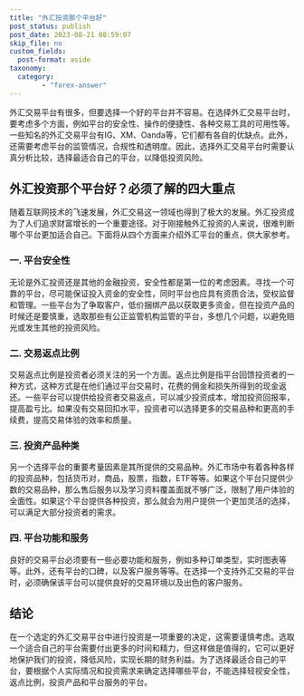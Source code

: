 ```yaml
---
title: "外汇投资那个平台好"
post_status: publish
post_date: 2023-08-21 08:59:07
skip_file: no
custom_fields: 
  post-format: aside
taxonomy:
  category:
        - "forex-answer"
---
```


外汇交易平台有很多，但要选择一个好的平台并不容易。在选择外汇交易平台时，要考虑多个方面，例如平台的安全性、操作的便捷性、各种交易工具的可用性等。一些知名的外汇交易平台有IG、XM、Oanda等，它们都有各自的优缺点。此外，还需要考虑平台的监管情况，合规性和透明度。因此，选择外汇交易平台时需要认真分析比较，选择最适合自己的平台，以降低投资风险。

## 外汇投资那个平台好？必须了解的四大重点

随着互联网技术的飞速发展，外汇交易这一领域也得到了极大的发展。外汇投资成为了人们追求财富增长的一个重要途径。对于刚接触外汇投资的人来说，很难判断哪个平台更加适合自己。下面将从四个方面来介绍外汇平台的重点，供大家参考。

### 一. 平台安全性

无论是外汇投资还是其他的金融投资，安全性都是第一位的考虑因素。寻找一个可靠的平台，尽可能保证投入资金的安全性，同时平台也应具有资质合法，受权监督和管理。一些平台为了争取客户，低价捆绑产品以获取更多资金，但在投资产品的时候还是要慎重，选取那些有公正监管机构监管的平台，多想几个问题，以避免赔光或发生其他的投资风险。

### 二. 交易返点比例

交易返点比例是投资者必须关注的另一个方面。返点比例是指平台回馈投资者的一种方式，这种方式是在他们通过平台交易时，花费的佣金和损失所得到的现金返还。一些平台可以提供给投资者交易返点，可以减少投资成本，增加投资回报率，提高盈亏比。如果没有交易回扣水平，投资者可以选择更多的交易品种和更高的手续费，提高交易体验的效率和质量。

### 三. 投资产品种类

另一个选择平台的重要考量因素是其所提供的交易品种。外汇市场中有着各种各样的投资品种，包括货币对，商品，股票，指数，ETF等等。如果这个平台只提供少数的交易品种，那么售后服务以及学习资料覆盖面就不够广泛，限制了用户体验的全面性。如果这个平台提供各种投资，那么就会为用户提供一个更加灵活的选择，可以满足大部分投资者的需求。

### 四. 平台功能和服务

良好的交易平台必须要有一些必要功能和服务，例如多种订单类型，实时图表等等。此外，还有平台的口碑，以及客户服务等等。在选择一个支持外汇交易的平台时，必须确保该平台可以提供良好的交易环境以及出色的客户服务。

## 结论

在一个选定的外汇交易平台中进行投资是一项重要的决定，这需要谨慎考虑。选取一个适合自己的平台需要付出更多的时间和精力，但这样做是值得的，它可以更好地保护我们的投资，降低风险，实现长期的财务利益。为了选择最适合自己的平台，要根据个人实际情况和投资需求来确定选择哪些平台，不能选择轻视安全性，返点比例，投资产品和平台服务的平台。 
